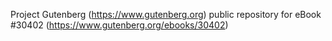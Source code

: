 Project Gutenberg (https://www.gutenberg.org) public repository for eBook #30402 (https://www.gutenberg.org/ebooks/30402)
